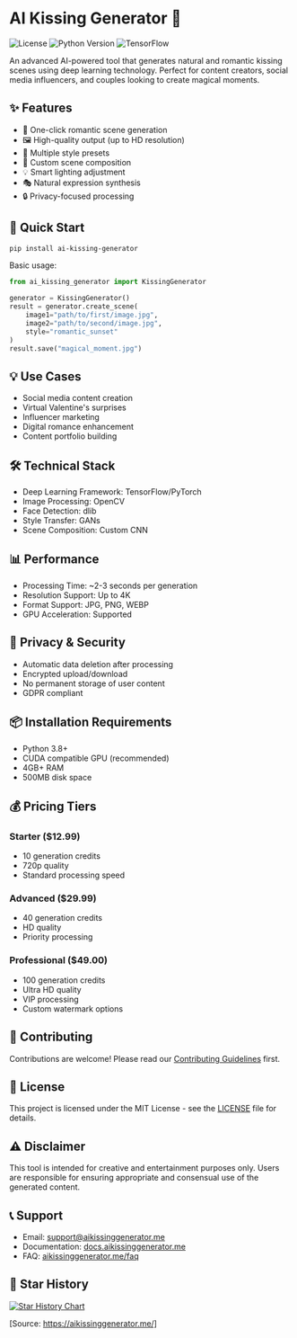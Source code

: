 # AI Kissing Generator 💋

![License](https://img.shields.io/badge/license-MIT-blue.svg)
![Python Version](https://img.shields.io/badge/python-3.8%2B-blue)
![TensorFlow](https://img.shields.io/badge/TensorFlow-2.0%2B-orange)

An advanced AI-powered tool that generates natural and romantic kissing scenes using deep learning technology. Perfect for content creators, social media influencers, and couples looking to create magical moments.

## ✨ Features

- 🎯 One-click romantic scene generation
- 🖼️ High-quality output (up to HD resolution)
- 🎨 Multiple style presets
- 🔄 Custom scene composition
- 💡 Smart lighting adjustment
- 🎭 Natural expression synthesis
- 🔒 Privacy-focused processing

## 🚀 Quick Start

```bash
pip install ai-kissing-generator
```

Basic usage:

```python
from ai_kissing_generator import KissingGenerator

generator = KissingGenerator()
result = generator.create_scene(
    image1="path/to/first/image.jpg",
    image2="path/to/second/image.jpg",
    style="romantic_sunset"
)
result.save("magical_moment.jpg")
```

## 💡 Use Cases

- Social media content creation
- Virtual Valentine's surprises
- Influencer marketing
- Digital romance enhancement
- Content portfolio building

## 🛠️ Technical Stack

- Deep Learning Framework: TensorFlow/PyTorch
- Image Processing: OpenCV
- Face Detection: dlib
- Style Transfer: GANs
- Scene Composition: Custom CNN

## 📊 Performance

- Processing Time: ~2-3 seconds per generation
- Resolution Support: Up to 4K
- Format Support: JPG, PNG, WEBP
- GPU Acceleration: Supported

## 🔐 Privacy & Security

- Automatic data deletion after processing
- Encrypted upload/download
- No permanent storage of user content
- GDPR compliant

## 📦 Installation Requirements

- Python 3.8+
- CUDA compatible GPU (recommended)
- 4GB+ RAM
- 500MB disk space

## 💰 Pricing Tiers

### Starter ($12.99)
- 10 generation credits
- 720p quality
- Standard processing speed

### Advanced ($29.99)
- 40 generation credits
- HD quality
- Priority processing

### Professional ($49.00)
- 100 generation credits
- Ultra HD quality
- VIP processing
- Custom watermark options

## 🤝 Contributing

Contributions are welcome! Please read our [Contributing Guidelines](CONTRIBUTING.md) first.

## 📄 License

This project is licensed under the MIT License - see the [LICENSE](LICENSE) file for details.

## ⚠️ Disclaimer

This tool is intended for creative and entertainment purposes only. Users are responsible for ensuring appropriate and consensual use of the generated content.

## 📞 Support

- Email: support@aikissinggenerator.me
- Documentation: [docs.aikissinggenerator.me](https://docs.aikissinggenerator.me)
- FAQ: [aikissinggenerator.me/faq](https://aikissinggenerator.me/faq)

## 🌟 Star History

[![Star History Chart](https://api.star-history.com/svg?repos=username/ai-kissing-generator&type=Date)](https://star-history.com/#username/ai-kissing-generator&Date)

[Source: https://aikissinggenerator.me/]
